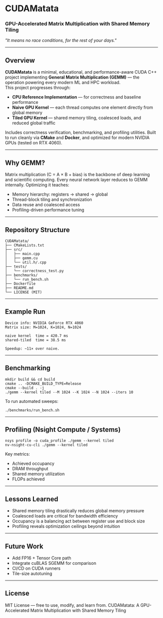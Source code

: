 # CUDAMatata

### GPU-Accelerated Matrix Multiplication with Shared Memory Tiling  
*"It means no race conditions, for the rest of your days."*

---

## Overview
**CUDAMatata** is a minimal, educational, and performance-aware CUDA C++ project implementing **General Matrix Multiplication (GEMM)** — the operation powering every modern ML and HPC workload.  
This project progresses through:
- **CPU Reference Implementation** — for correctness and baseline performance
- **Naive GPU Kernel** — each thread computes one element directly from global memory
- **Tiled GPU Kernel** — shared memory tiling, coalesced loads, and reduced global traffic

Includes correctness verification, benchmarking, and profiling utilities. Built to run cleanly via **CMake** and **Docker**, and optimized for modern NVIDIA GPUs (tested on RTX 4060).

---

## Why GEMM?
Matrix multiplication (C = A × B + bias) is the backbone of deep learning and scientific computing. Every neural network layer reduces to GEMM internally. Optimizing it teaches:
- Memory hierarchy: registers → shared → global
- Thread-block tiling and synchronization
- Data reuse and coalesced access
- Profiling-driven performance tuning

---

## Repository Structure
```
CUDAMatata/
├── CMakeLists.txt
├── src/
│   ├── main.cpp
│   ├── gemm.cu
│   └── util.h/.cpp
├── tests/
│   └── correctness_test.py
├── benchmarks/
│   └── run_bench.sh
├── Dockerfile
├── README.md
└── LICENSE (MIT)
```

---

## Example Run
```
Device info: NVIDIA GeForce RTX 4060
Matrix size: M=1024, K=1024, N=1024

naive kernel  time = 420.7 ms
shared-tiled  time = 38.5 ms

Speedup: ~11× over naive.
```

---

## Benchmarking
```
mkdir build && cd build
cmake .. -DCMAKE_BUILD_TYPE=Release
cmake --build . -j
./gemm --kernel tiled --M 1024 --K 1024 --N 1024 --iters 10
```

To run automated sweeps:
```
./benchmarks/run_bench.sh
```

---

## Profiling (Nsight Compute / Systems)
```
nsys profile -o cuda_profile ./gemm --kernel tiled
nv-nsight-cu-cli ./gemm --kernel tiled
```
Key metrics:
- Achieved occupancy
- DRAM throughput
- Shared memory utilization
- FLOPs achieved

---

## Lessons Learned
- Shared memory tiling drastically reduces global memory pressure
- Coalesced loads are critical for bandwidth efficiency
- Occupancy is a balancing act between register use and block size
- Profiling reveals optimization ceilings beyond intuition

---

## Future Work
- Add FP16 + Tensor Core path
- Integrate cuBLAS SGEMM for comparison
- CI/CD on CUDA runners
- Tile-size autotuning

---

## License
MIT License — free to use, modify, and learn from.
CUDAMatata: A GPU-Accelerated Matrix Multiplication with Shared Memory Tiling

